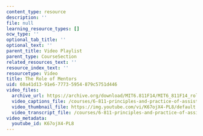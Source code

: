 ```yaml
---
content_type: resource
description: ''
file: null
learning_resource_types: []
ocw_type: ''
optional_tab_title: ''
optional_text: ''
parent_title: Video Playlist
parent_type: CourseSection
related_resources_text: ''
resource_index_text: ''
resourcetype: Video
title: The Role of Mentors
uid: 60a41d13-91e6-7773-5954-879c5751d446
video_files:
  archive_url: https://archive.org/download/MIT6.811F14/MIT6_811F14_role_of_mentors_300k.mp4
  video_captions_file: /courses/6-811-principles-and-practice-of-assistive-technology-fall-2014/a28f8f2536a7596683a4c7add69fc577_K67ojX4-PL8.vtt
  video_thumbnail_file: https://img.youtube.com/vi/K67ojX4-PL8/default.jpg
  video_transcript_file: /courses/6-811-principles-and-practice-of-assistive-technology-fall-2014/3ae1bf25d3237db87c6f1e69a980df00_K67ojX4-PL8.pdf
video_metadata:
  youtube_id: K67ojX4-PL8
---
```

